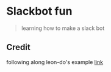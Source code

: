 # Slackbot fun
> learning how to make a slack bot

## Credit
following along leon-do's example [link](https://github.com/leon-do/Slack-Slash-Commands-101)